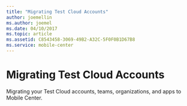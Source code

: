```yaml
---
title: "Migrating Test Cloud Accounts"
author: joemellin
ms.author: joemel
ms.date: 04/10/2017
ms.topic: article
ms.assetid: C8543458-3069-49B2-A32C-5F0F0B1D67B8
ms.service: mobile-center
---
```


# Migrating Test Cloud Accounts

Migrating your Test Cloud accounts, teams, organizations, and apps to Mobile Center.
